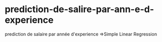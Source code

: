 # prediction-de-salire-par-ann-e-d-experience
prediction de salaire par année d'experience =>Simple Linear Regression
